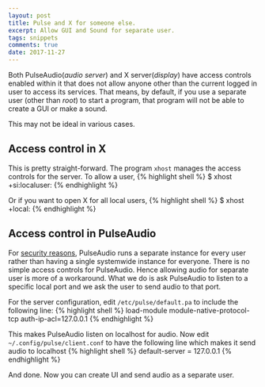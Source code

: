 ```yaml
---
layout: post
title: Pulse and X for someone else.
excerpt: Allow GUI and Sound for separate user.
tags: snippets
comments: true
date: 2017-11-27
---
```


Both PulseAudio(*audio server*) and X server(*display*) have access controls enabled within it that does not allow anyone other
than the current logged in user to access its services. That means, by default, if you use a separate user (other than *root*)
to start a program, that program will not be able to create a GUI or make a sound.

This may not be ideal in various cases.

## Access control in X
This is pretty straight-forward. The program `xhost` manages the access controls for the server. To allow a user,
{% highlight shell %}
$ xhost +si:localuser:<username>
{% endhighlight %}

Or if you want to open X for all local users,
{% highlight shell %}
$ xhost +local:
{% endhighlight %}


## Access control in PulseAudio
For [security reasons], PulseAudio runs a separate instance for every
user rather than having a single systemwide instance for everyone. There is no simple access controls for PulseAudio.
Hence allowing audio for separate user is more of a workaround. What we do is ask PulseAudio to listen to a specific
local port and we ask the user to send audio to that port.

For the server configuration, edit `/etc/pulse/default.pa` to include the following line:
{% highlight shell %}
load-module module-native-protocol-tcp auth-ip-acl=127.0.0.1
{% endhighlight %}

This makes PulseAudio listen on localhost for audio. Now edit `~/.config/pulse/client.conf` to have the following line
which makes it send audio to localhost
{% highlight shell %}
default-server = 127.0.0.1
{% endhighlight %}


And done. Now you can create UI and send audio as a separate user.

[security reasons]: https://www.freedesktop.org/wiki/Software/PulseAudio/Documentation/User/WhatIsWrongWithSystemWide/
